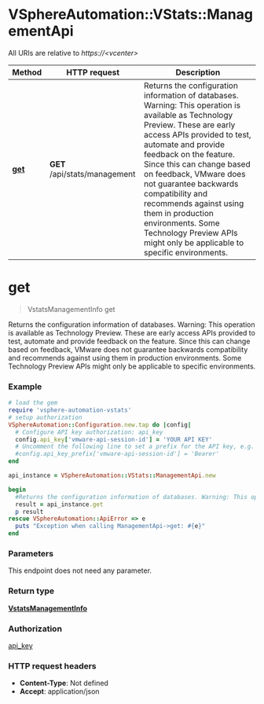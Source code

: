 # VSphereAutomation::VStats::ManagementApi

All URIs are relative to *https://&lt;vcenter&gt;*

Method | HTTP request | Description
------------- | ------------- | -------------
[**get**](ManagementApi.md#get) | **GET** /api/stats/management | Returns the configuration information of databases. Warning: This operation is available as Technology Preview. These are early access APIs provided to test, automate and provide feedback on the feature. Since this can change based on feedback, VMware does not guarantee backwards compatibility and recommends against using them in production environments. Some Technology Preview APIs might only be applicable to specific environments.


# **get**
> VstatsManagementInfo get

Returns the configuration information of databases. Warning: This operation is available as Technology Preview. These are early access APIs provided to test, automate and provide feedback on the feature. Since this can change based on feedback, VMware does not guarantee backwards compatibility and recommends against using them in production environments. Some Technology Preview APIs might only be applicable to specific environments.

### Example
```ruby
# load the gem
require 'vsphere-automation-vstats'
# setup authorization
VSphereAutomation::Configuration.new.tap do |config|
  # Configure API key authorization: api_key
  config.api_key['vmware-api-session-id'] = 'YOUR API KEY'
  # Uncomment the following line to set a prefix for the API key, e.g. 'Bearer' (defaults to nil)
  #config.api_key_prefix['vmware-api-session-id'] = 'Bearer'
end

api_instance = VSphereAutomation::VStats::ManagementApi.new

begin
  #Returns the configuration information of databases. Warning: This operation is available as Technology Preview. These are early access APIs provided to test, automate and provide feedback on the feature. Since this can change based on feedback, VMware does not guarantee backwards compatibility and recommends against using them in production environments. Some Technology Preview APIs might only be applicable to specific environments.
  result = api_instance.get
  p result
rescue VSphereAutomation::ApiError => e
  puts "Exception when calling ManagementApi->get: #{e}"
end
```

### Parameters
This endpoint does not need any parameter.

### Return type

[**VstatsManagementInfo**](VstatsManagementInfo.md)

### Authorization

[api_key](../README.md#api_key)

### HTTP request headers

 - **Content-Type**: Not defined
 - **Accept**: application/json



